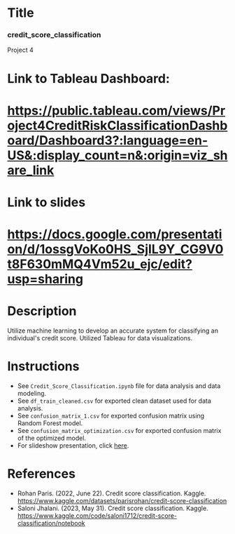 # Title
### credit_score_classification
Project 4

# Link to Tableau Dashboard:
# https://public.tableau.com/views/Project4CreditRiskClassificationDashboard/Dashboard3?:language=en-US&:display_count=n&:origin=viz_share_link

# Link to slides
# https://docs.google.com/presentation/d/1ossgVoKo0HS_SjIL9Y_CG9V0t8F630mMQ4Vm52u_ejc/edit?usp=sharing

# Description
Utilize machine learning to develop an accurate system for classifying an individual's credit score. Utilized Tableau for data visualizations.

# Instructions
- See `Credit_Score_Classification.ipynb` file for data analysis and data modeling.
- See `df_train_cleaned.csv` for exported clean dataset used for data analysis.
- See `confusion_matrix_1.csv` for exported confusion matrix using Random Forest model.
- See `confusion_matrix_optimization.csv` for exported confusion matrix of the optimized model.
- For slideshow presentation, click [here](https://docs.google.com/presentation/d/1ossgVoKo0HS_SjIL9Y_CG9V0t8F630mMQ4Vm52u_ejc/edit#slide=id.gdcb566e1d5_0_62).

# References
- Rohan Paris. (2022, June 22). Credit score classification. Kaggle. https://www.kaggle.com/datasets/parisrohan/credit-score-classification
- Saloni Jhalani. (2023, May 31). Credit score classification. Kaggle. https://www.kaggle.com/code/saloni1712/credit-score-classification/notebook
